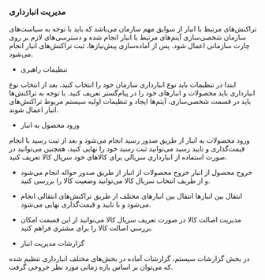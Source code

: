 ### مدیریت انبارداری 


تراکنش‌های مرتبط با انبار از سوابق مهم سازمان می‌باشد که باید با توجه به سیاست‌های سازمان شخصی‌سازی آیتم‌های مرتبط با انبار انجام شده و دسترسی‌های لازم بر روی چارت سازمانی اعمال شود. پس از آماده‌سازی پیش‌نیازها، ثبت تراکنش‌های انبار انجام می‌شود.


-  تنظیمات راهبری

ابتدا در تنظیمات باید نوع انبارداری سازمان خود را انتخاب کنید، بعد از انتخاب نوع انبارداری باید محصولات و انبارهای خود را در پیام‌گستر تعریف کنید. با توجه به تراکنش‌ها باید در قسمت شخصی‌سازی، آیتم‌ها ایجاد و تنظیمات اولیه سیستم مربوط تراکنش‌های انبار اعمال شوند.


-  	ورود محصول به انبار

ورود محصولات به انبار از طریق صدور رسید انجام می‌شود و بعد از ثبت رسید با انجام قیمت‌گذاری و تایید رسید می‌توانید ثبت رسید خود را نهایی کنید، همچنین می‌توانید در صورت استفاده از انبارداری سریالی برای کالا‌های خود سریال کالا تعریف کنید.


-  خروج محصول از انبار
خروج محصولات از انبار از طریق صدور حواله انجام می‌شود و از طریف انتخاب سریال کالا می‌توانید وضعیت کالا را بررسی کنید.


-  	انتقال بین انبارها
انتقال بین انبارهای مختلف از طریق تراکنش‌های انتقالی انجام می‌شود و با تایید و قیمت‌گذاری نهایی می‌شود.



-  	مدیریت اصالت کالا
در صورت تعریف سریال کالا می‌توانید از این قسمت امکان بررسی اصالت کالا را برای مشتری فراهم کنید.


-  	گزارشات مدیریت انبار

در بخش گزارشات سیستم، گزارشات آماده در بخش‌های مختلف انبارداری تنظیم شده که می‌توان بر اساس بازه زمانی مورد نظر خروجی گرفت.

